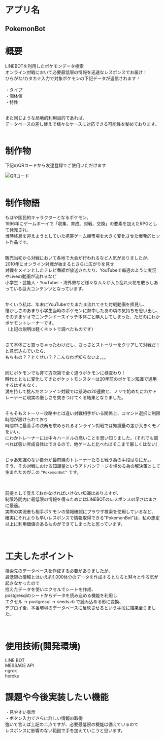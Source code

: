 # アプリ名
## PokemonBot

# 概要
LINEBOTを利用したポケモンデータ検索<br>
オンライン対戦において必要最低限の情報を迅速なレスポンスでお届け！<br>
ひらがな/カタカナ入力で対象ポケモンの下記データが返信されます！<br><br>
・タイプ<br>
・個体値<br>
・特性<br><br>

また同じような局地的利用目的であれば、<br>
データベースの差し替えで様々なケースに対応できる可能性を秘めております。<br><br>

# 制作物
下記のQRコードから友達登録でご使用いただけます

![QRコード](https://i.gyazo.com/6b86a7e0ab032aa66fd6dd99c97ab358.png)
<br><br>

# 制作物語
もはや国民的キャラクターとなるポケモン。<br>
1996年にゲームボーイで「収集、育成、対戦、交換」の要素を加えたRPGとして発売され、<br>
当時終息を迎えようとしていた携帯ゲーム機市場を大きく変化させた爆発的ヒット作品です。<br><br>

販売当初から対戦において各地で大会が行われるなど人気がありましたが、2010年にオンライン対戦が始まるとさらに広がりを見せ<br>
対戦をメインとしたテレビ番組が放送されたり、YouTubeで毎週のように実況やLiveの動画が流れるなど<br>
小学生・芸能人・YouTuber・海外勢など様々な人々が入り乱れ火花を散らしあっている巨大コンテンツとなっています。<br><br>


かくいう私は、年末にYouTubeでたまたま流れてきた対戦動画を拝見し、<br>
懐かしさのあまり小学生当時のポケモンに熱中したあの頃の気持ちを思い出し、<br>
そのままゲオでニンテンドースイッチ本体ごと購入してしまった、ただのにわかポケモントレーナーです。<br>
（上記の説明は軽くネットで調べたものです）<br><br>

さて本体ごと買っちゃったわけだし、さっさとストーリーをクリアして対戦だ！と意気込んでいたら、<br>
もちもの？？とくせい？？こんなわざ知らないよ。。。<br><br>

同じポケモンでも育て方次第で全く違うポケモンに様変わり！<br>
時代とともに変化してきたポケットモンスターは20年前のポケモン知識で通用するはずもなく、<br>
満を持して挑んだオンライン対戦では怒涛の20連敗と、ノリで始めたにわかトレーナーに現実の厳しさを突きつけてくる結果となりました。<br><br>

そもそもストーリー攻略中とは違い対戦相手がいる関係上、コマンド選択に制限時間が設けられており<br>
時間中に最善手の決断を求められるオンライン対戦では知識量の差が大きくモノをいい、<br>
にわかトレーナーには中々ハードルの高いことを思い知りました。（それでも調べれば強い育成自体はできるので、他ゲームと比べればそこまで厳しくはない）<br><br>


じゃあ知識のない自分が最前線のトレーナーたちと戦う為の手段はなにか。。<br>
そう、その対戦における知識量というアドバンテージを埋める為の解決策として生まれたのがこの `”PokemonBot”` です。<br><br><br>


前提として覚えておかなければいけない知識はありますが、<br>
制限時間内に最低限の情報を得るためにはLINEBOTのレスポンスの早さはまさに最適。<br>
実際の実況者も相手ポケモンの情報確認にブラウザ検索を使用しているなど、<br>
確実にそれよりも早いレスポンスで情報取得できる"PokemonBot"は、私の想定以上に利用価値のあるものができてしまったと思っています。<br><br><br>



# 工夫したポイント
検索先のデータベースを作成する必要がありましたが、<br>
最低限の情報とはいえ約1,000体分のデータを作成するとなると黙々と作る気が起きなかったので<br>
拾えたデータを使いエクセルでシートを作成、<br>
postgresqlのシートからデータを読み込める機能を利用し<br>
エクセル → postgresql → seeds.rb で読み込める形に変換、<br>
デプロイ後、本番環境のデータベースに反映させるという手段に結果至りました。<br><br><br>


# 使用技術(開発環境)
LINE BOT<br>
MESSAGE API<br>
ngrok<br>
heroku<br>


# 課題や今後実装したい機能
・見やすい表示<br>
・ボタン入力でさらに詳しい情報の取得<br>
強いて言えば上記の二点ですが、必要最低限の機能は備えているので<br>
レスポンスに影響のない範囲で手を加えていこうと思います。
